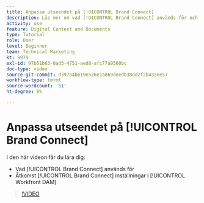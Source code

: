 ```yaml
---
title: Anpassa utseendet på [!UICONTROL Brand Connect]
description: Läs mer om vad [!UICONTROL Brand Connect] används för och hur du får åtkomst [!UICONTROL Brand Connect] inställningar i [!UICONTROL Workfront DAM].
activity: use
feature: Digital Content and Documents
type: Tutorial
role: User
level: Beginner
team: Technical Marketing
kt: 8979
exl-id: 97b51b63-0ad3-4751-aed8-afc77a9560bc
doc-type: video
source-git-commit: d39754b619e526e1a869deedb38dd2f2b43aee57
workflow-type: tm+mt
source-wordcount: '51'
ht-degree: 0%

---
```


# Anpassa utseendet på [!UICONTROL Brand Connect]

I den här videon får du lära dig:

* Vad [!UICONTROL Brand Connect] används för
* Åtkomst [!UICONTROL Brand Connect] inställningar i [!UICONTROL Workfront DAM]

>[!VIDEO](https://video.tv.adobe.com/v/335241/?quality=12)
